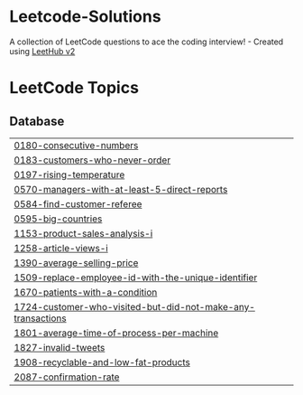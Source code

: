 # Leetcode-Solutions
A collection of LeetCode questions to ace the coding interview! - Created using [LeetHub v2](https://github.com/arunbhardwaj/LeetHub-2.0)

<!---LeetCode Topics Start-->
# LeetCode Topics
## Database
|  |
| ------- |
| [0180-consecutive-numbers](https://github.com/Kasprix/Leetcode-Solutions/tree/master/0180-consecutive-numbers) |
| [0183-customers-who-never-order](https://github.com/Kasprix/Leetcode-Solutions/tree/master/0183-customers-who-never-order) |
| [0197-rising-temperature](https://github.com/Kasprix/Leetcode-Solutions/tree/master/0197-rising-temperature) |
| [0570-managers-with-at-least-5-direct-reports](https://github.com/Kasprix/Leetcode-Solutions/tree/master/0570-managers-with-at-least-5-direct-reports) |
| [0584-find-customer-referee](https://github.com/Kasprix/Leetcode-Solutions/tree/master/0584-find-customer-referee) |
| [0595-big-countries](https://github.com/Kasprix/Leetcode-Solutions/tree/master/0595-big-countries) |
| [1153-product-sales-analysis-i](https://github.com/Kasprix/Leetcode-Solutions/tree/master/1153-product-sales-analysis-i) |
| [1258-article-views-i](https://github.com/Kasprix/Leetcode-Solutions/tree/master/1258-article-views-i) |
| [1390-average-selling-price](https://github.com/Kasprix/Leetcode-Solutions/tree/master/1390-average-selling-price) |
| [1509-replace-employee-id-with-the-unique-identifier](https://github.com/Kasprix/Leetcode-Solutions/tree/master/1509-replace-employee-id-with-the-unique-identifier) |
| [1670-patients-with-a-condition](https://github.com/Kasprix/Leetcode-Solutions/tree/master/1670-patients-with-a-condition) |
| [1724-customer-who-visited-but-did-not-make-any-transactions](https://github.com/Kasprix/Leetcode-Solutions/tree/master/1724-customer-who-visited-but-did-not-make-any-transactions) |
| [1801-average-time-of-process-per-machine](https://github.com/Kasprix/Leetcode-Solutions/tree/master/1801-average-time-of-process-per-machine) |
| [1827-invalid-tweets](https://github.com/Kasprix/Leetcode-Solutions/tree/master/1827-invalid-tweets) |
| [1908-recyclable-and-low-fat-products](https://github.com/Kasprix/Leetcode-Solutions/tree/master/1908-recyclable-and-low-fat-products) |
| [2087-confirmation-rate](https://github.com/Kasprix/Leetcode-Solutions/tree/master/2087-confirmation-rate) |
<!---LeetCode Topics End-->